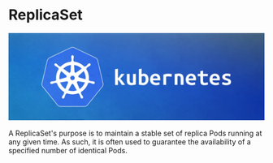 # ReplicaSet
![](../img/kubernates.webp)

A ReplicaSet's purpose is to maintain a stable set of replica Pods running at any given time. As such, it is often used to guarantee the availability of a specified number of identical Pods.